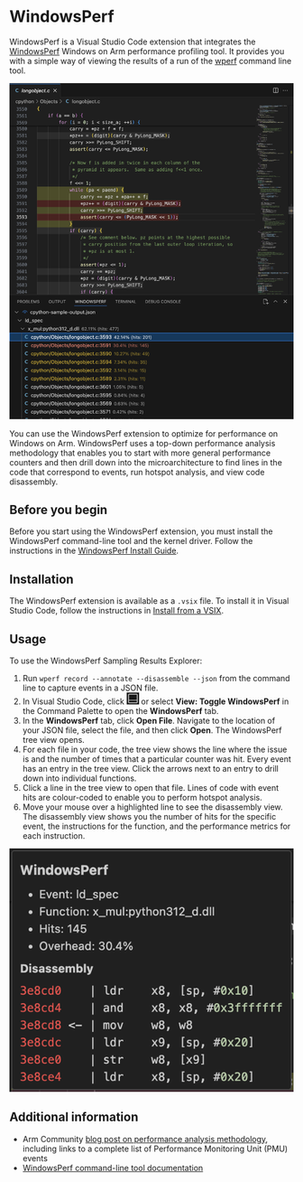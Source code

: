 # WindowsPerf

WindowsPerf is a Visual Studio Code extension that integrates the [WindowsPerf](https://gitlab.com/Linaro/WindowsPerf/windowsperf) Windows on Arm performance profiling tool. It provides you with a simple way of viewing the results of a run of the [wperf](https://gitlab.com/Linaro/WindowsPerf/windowsperf/-/blob/main/wperf/README.md?ref_type=heads) command line tool.

![WindowsPerf Sampling Results Explorer showing hotspot highlighting](docs/winperf.png)

You can use the WindowsPerf extension to optimize for performance on Windows on Arm. WindowsPerf uses a top-down performance analysis methodology that enables you to start with more general performance counters and then drill down into the microarchitecture to find lines in the code that correspond to events, run hotspot analysis, and view code disassembly.

## Before you begin
Before you start using the WindowsPerf extension, you must install the WindowsPerf command-line tool and the kernel driver. Follow the instructions in the [WindowsPerf Install Guide](https://learn.arm.com/install-guides/wperf/).

## Installation
The WindowsPerf extension is available as a `.vsix` file. To install it in Visual Studio Code, follow the instructions in [Install from a VSIX](https://code.visualstudio.com/docs/editor/extension-marketplace#_install-from-a-vsix).

## Usage

To use the WindowsPerf Sampling Results Explorer: 

1. Run `wperf record --annotate --disassemble --json` from the command line to capture events in a JSON file.
2. In Visual Studio Code, click ![VS Code toggle panel icon](docs/toggle-panel.png) or select **View: Toggle WindowsPerf** in the Command Palette to open the **WindowsPerf** tab.
3. In the **WindowsPerf** tab, click **Open File**. Navigate to the location of your JSON file, select the file, and then click **Open**. The WindowsPerf tree view opens.
4. For each file in your code, the tree view shows the line where the issue is and the number of times that a particular counter was hit. Every event has an entry in the tree view. Click the arrows next to an entry to drill down into individual functions.
5. Click a line in the tree view to open that file. Lines of code with event hits are colour-coded to enable you to perform hotspot analysis.
6. Move your mouse over a highlighted line to see the disassembly view. The disassembly view shows you the number of hits for the specific event, the instructions for the function, and the performance metrics for each instruction. 

![WindowsPerf code disassembly view](/docs/disassembly-view.png)

## Additional information

- Arm Community [blog post on performance analysis methodology](https://community.arm.com/arm-community-blogs/b/infrastructure-solutions-blog/posts/arm-neoverse-n1-performance-analysis-methodology), including links to a complete list of Performance Monitoring Unit (PMU) events
- [WindowsPerf command-line tool documentation](https://gitlab.com/Linaro/WindowsPerf/windowsperf/-/blob/main/wperf/README.md?ref_type=heads)